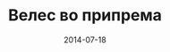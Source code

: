 ---
layout: default
modal-id: 6
date: 2014-07-18
img: comingsoon.png
alt: image-alt
store: Veles
title: Велес во припрема
images:
    - Apple
    - Orange
    - Strawberry
    - Mango
description: Тест Intro LINQ is query language for C and VB introduced in .NET 3.5 and VS 2008. LINQ simplifies querying by offering one unified language to query different types of data sources. In order to use LINQ to query data source we need LINQ provider. Many providers are posted here and there is option to create our own providers, so basically you can query everything with the right provider. This means that a single query can be used to query data from DB, XML, lists etc.. Query SyntaxLINQ queries can be written in two basic ways.

---